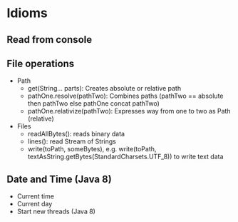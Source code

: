 # Idioms

## Read from console

## File operations
- Path
  * get(String... parts): Creates absolute or relative path
  * pathOne.resolve(pathTwo): Combines paths (pathTwo == absolute then pathTwo else pathOne concat pathTwo)
  * pathOne.relativize(pathTwo): Expresses way from one to two as Path (relative)
- Files
  * readAllBytes(): reads binary data
  * lines(): read Stream of Strings
  *  write(toPath, someBytes), e.g. write(toPath, textAsString.getBytes(StandardCharsets.UTF_8)) to write text data

## Date and Time (Java 8)
- Current time
- Current day
- Start new threads (Java 8)
